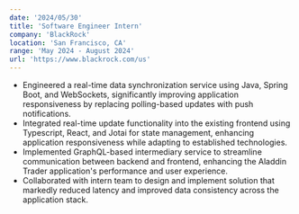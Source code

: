 ```yaml
---
date: '2024/05/30'
title: 'Software Engineer Intern'
company: 'BlackRock'
location: 'San Francisco, CA'
range: 'May 2024 - August 2024'
url: 'https://www.blackrock.com/us'
---
```


- Engineered a real-time data synchronization service using Java, Spring Boot, and WebSockets, significantly improving application responsiveness by replacing polling-based updates with push notifications.
- Integrated real-time update functionality into the existing frontend using Typescript, React, and Jotai for state management, enhancing application responsiveness while adapting to established technologies.
- Implemented GraphQL-based intermediary service to streamline communication between backend and frontend, enhancing the Aladdin Trader application's performance and user experience.
- Collaborated with intern team to design and implement solution that markedly reduced latency and improved data consistency across the application stack.
